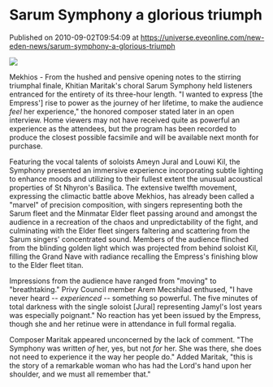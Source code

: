 # Sarum Symphony a glorious triumph
Published on 2010-09-02T09:54:09 at https://universe.eveonline.com/new-eden-news/sarum-symphony-a-glorious-triumph

![](http://www.eve-mercury.net/images/mercurybanner.png)  
  
Mekhios - From the hushed and pensive opening notes to the stirring triumphal finale, Khitian Maritak's choral Sarum Symphony held listeners entranced for the entirety of its three-hour length. "I wanted to express [the Empress'] rise to power as the journey of her lifetime, to make the audience _feel_ her experience," the honored composer stated later in an open interview. Home viewers may not have received quite as powerful an experience as the attendees, but the program has been recorded to produce the closest possible facsimile and will be available next month for purchase.

Featuring the vocal talents of soloists Ameyn Jural and Louwi Kil, the Symphony presented an immersive experience incorporating subtle lighting to enhance moods and utilizing to their fullest extent the unusual acoustical properties of St Nhyron's Basilica. The extensive twelfth movement, expressing the climactic battle above Mekhios, has already been called a "marvel" of precision composition, with singers representing both the Sarum fleet and the Minmatar Elder fleet passing around and amongst the audience in a recreation of the chaos and unpredictability of the fight, and culminating with the Elder fleet singers faltering and scattering from the Sarum singers' concentrated sound. Members of the audience flinched from the blinding golden light which was projected from behind soloist Kil, filling the Grand Nave with radiance recalling the Empress's finishing blow to the Elder fleet titan.

Impressions from the audience have ranged from "moving" to "breathtaking." Privy Council member Arem Mecshilad enthused, "I have never heard -- _experienced_ \-- something so powerful. The five minutes of total darkness with the single soloist [Jural] representing Jamyl's lost years was especially poignant." No reaction has yet been issued by the Empress, though she and her retinue were in attendance in full formal regalia.

Composer Maritak appeared unconcerned by the lack of comment. "The Symphony was written _of_ her, yes, but not _for_ her. She was there, she does not need to experience it the way her people do." Added Maritak, "this is the story of a remarkable woman who has had the Lord's hand upon her shoulder, and we must all remember that."
